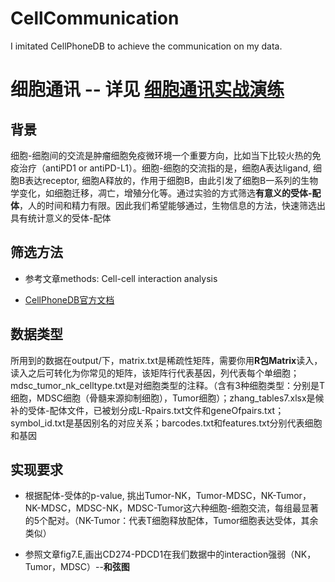 # CellCommunication
I imitated CellPhoneDB to achieve the communication on my data. 

# 细胞通讯  --  详见 [细胞通讯实战演练](https://www.jianshu.com/p/627d0a0dae55)
## 背景
细胞-细胞间的交流是肿瘤细胞免疫微环境一个重要方向，比如当下比较火热的免疫治疗（antiPD1 or antiPD-L1）。细胞-细胞的交流指的是，细胞A表达ligand, 细胞B表达receptor, 细胞A释放的，作用于细胞B，由此引发了细胞B一系列的生物学变化，如细胞迁移，凋亡，增殖分化等。通过实验的方式筛选**有意义的受体-配体**，人的时间和精力有限。因此我们希望能够通过，生物信息的方法，快速筛选出具有统计意义的受体-配体

## 筛选方法
- 参考文章methods: Cell-cell interaction analysis

- [CellPhoneDB官方文档](https://links.jianshu.com/go?to=https%3A%2F%2Fwww.cellphonedb.org%2Fexplore-sc-rna-seq)

## 数据类型
所用到的数据在output/下，matrix.txt是稀疏性矩阵，需要你用**R包Matrix**读入，读入之后可转化为你常见的矩阵，该矩阵行代表基因，列代表每个单细胞；mdsc_tumor_nk_celltype.txt是对细胞类型的注释。（含有3种细胞类型：分别是T细胞，MDSC细胞（骨髓来源抑制细胞），Tumor细胞）；zhang_tables7.xlsx是候补的受体-配体文件，已被划分成L-Rpairs.txt文件和geneOfpairs.txt；symbol_id.txt是基因别名的对应关系；barcodes.txt和features.txt分别代表细胞和基因

## 实现要求
- 根据配体-受体的p-value, 挑出Tumor-NK，Tumor-MDSC，NK-Tumor，NK-MDSC，MDSC-NK，MDSC-Tumor这六种细胞-细胞交流，每组最显著的5个配对。（NK-Tumor：代表T细胞释放配体，Tumor细胞表达受体，其余类似）

- 参照文章fig7.E,画出CD274-PDCD1在我们数据中的interaction强弱（NK，Tumor，MDSC）--**和弦图**
